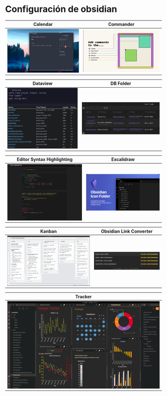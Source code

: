 # Configuración de obsidian


| Calendar                          | Commander                          |
| --------------------------------- | ---------------------------------- |
| ![Calendar](/Media/Calendar.png)  | ![Commander](/Media/Commander.png) |


| Dataview                          | DB Folder                                         |
| --------------------------------- | ------------------------------------------------- |
| ![Dataview](/Media/Dataview.png)  | ![DB Folder](/Media/README-20240628161946249.webp)|


| Editor Syntax Highlighting               | Excalidraw                      |
| ---------------------------------------- | ------------------------------- |
| ![Highlighting](/Media/Highlighting.png) | ![Icon](/Media/Icon-folder.png) |


| Kanban                       | Obsidian Link Converter                               |
| ---------------------------- | ----------------------------------------------------- |
| ![Kanban](/Media/Kanban.png) | ![Link Converter](/Media/Obsidian-Link-Converter.png) |


| Tracker                           |
| --------------------------------- |
| ![Tracker](/Media/Tracker.png)    |

